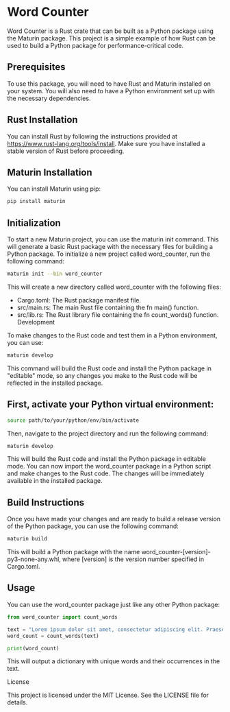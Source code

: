 # Word Counter

Word Counter is a Rust crate that can be built as a Python package using the Maturin package. This project is a simple example of how Rust can be used to build a Python package for performance-critical code.

## Prerequisites

To use this package, you will need to have Rust and Maturin installed on your system. You will also need to have a Python environment set up with the necessary dependencies.

## Rust Installation
You can install Rust by following the instructions provided at https://www.rust-lang.org/tools/install. Make sure you have installed a stable version of Rust before proceeding.

## Maturin Installation
You can install Maturin using pip:


```bash 
pip install maturin
```

## Initialization

To start a new Maturin project, you can use the maturin init command. This will generate a basic Rust package with the necessary files for building a Python package. To initialize a new project called word_counter, run the following command:

``` bash
maturin init --bin word_counter
```
This will create a new directory called word_counter with the following files:

- Cargo.toml: The Rust package manifest file.
- src/main.rs: The main Rust file containing the fn main() function.
- src/lib.rs: The Rust library file containing the fn count_words() function.
Development

To make changes to the Rust code and test them in a Python environment, you can use:
```bash
maturin develop 
```
This command will build the Rust code and install the Python package in "editable" mode, so any changes you make to the Rust code will be reflected in the installed package.

## First, activate your Python virtual environment:

```bash
source path/to/your/python/env/bin/activate
```
Then, navigate to the project directory and run the following command:

```bash
maturin develop
```
This will build the Rust code and install the Python package in editable mode. You can now import the word_counter package in a Python script and make changes to the Rust code. The changes will be immediately available in the installed package.

## Build Instructions

Once you have made your changes and are ready to build a release version of the Python package, you can use the following command:

```bash
maturin build
```
This will build a Python package with the name word_counter-[version]-py3-none-any.whl, where [version] is the version number specified in Cargo.toml.

## Usage

You can use the word_counter package just like any other Python package:

```python
from word_counter import count_words

text = "Lorem ipsum dolor sit amet, consectetur adipiscing elit. Praesent a ante id libero scelerisque semper."
word_count = count_words(text)

print(word_count)
```

This will output a dictionary with unique words and their occurrences in the text.

License

This project is licensed under the MIT License. See the LICENSE file for details.